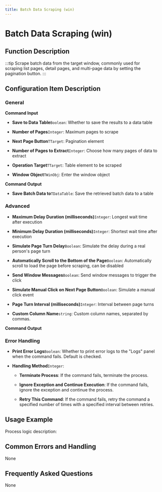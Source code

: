 ```yaml
---
title: Batch Data Scraping (win)
---
```


# Batch Data Scraping (win)

## Function Description

:::tip 
Scrape batch data from the target window, commonly used for scraping list pages, detail pages, and multi-page data by setting the pagination button.
:::

## Configuration Item Description

### General

**Command Input**

- **Save to Data Table**`Boolean`: Whether to save the results to a data table

- **Number of Pages**`Integer`: Maximum pages to scrape

- **Next Page Button**`TTarget`: Pagination element

- **Number of Pages to Extract**`Integer`: Choose how many pages of data to extract

- **Operation Target**`TTarget`: Table element to be scraped

- **Window Object**`TWinObj`: Enter the window object


**Command Output**

- **Save Batch Data to**`TDataTable`: Save the retrieved batch data to a table

### Advanced

- **Maximum Delay Duration (milliseconds)**`Integer`: Longest wait time after execution

- **Minimum Delay Duration (milliseconds)**`Integer`: Shortest wait time after execution

- **Simulate Page Turn Delay**`Boolean`: Simulate the delay during a real person's page turn

- **Automatically Scroll to the Bottom of the Page**`Boolean`: Automatically scroll to load the page before scraping, can be disabled

- **Send Window Messages**`Boolean`: Send window messages to trigger the click

- **Simulate Manual Click on Next Page Button**`Boolean`: Simulate a manual click event

- **Page Turn Interval (milliseconds)**`Integer`: Interval between page turns

- **Custom Column Name**`string`: Custom column names, separated by commas.


**Command Output**

### Error Handling

- **Print Error Logs**`Boolean`: Whether to print error logs to the "Logs" panel when the command fails. Default is checked. 

- **Handling Method**`Integer`:

    - **Terminate Process**: If the command fails, terminate the process.

    - **Ignore Exception and Continue Execution**: If the command fails, ignore the exception and continue the process.

    - **Retry This Command**: If the command fails, retry the command a specified number of times with a specified interval between retries.

## Usage Example

Process logic description:

## Common Errors and Handling

None

## Frequently Asked Questions

None


